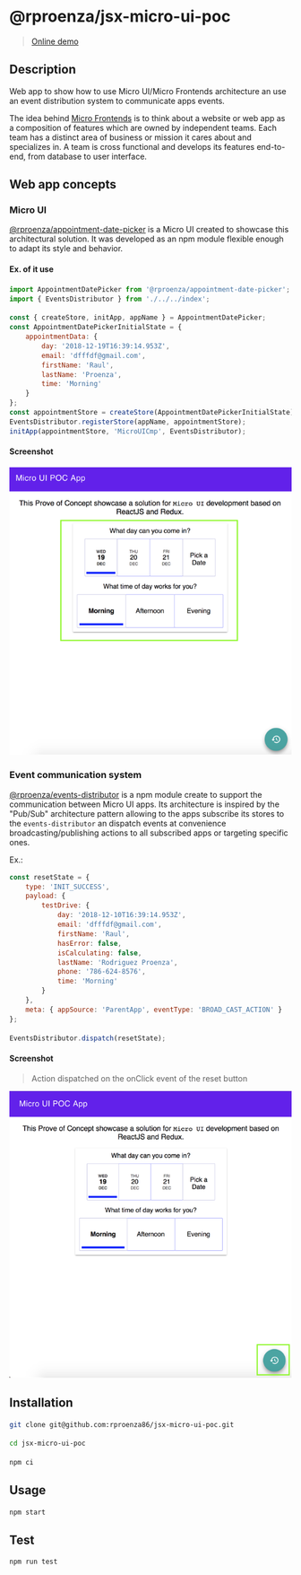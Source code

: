# @rproenza/jsx-micro-ui-poc

> [Online demo](https://micro-ui-system.firebaseapp.com/)

## Description

Web app to show how to use Micro UI/Micro Frontends architecture an use an event distribution system to communicate apps events.

The idea behind [Micro Frontends](https://micro-frontends.org/) is to think about a website or web app as a composition of features which are owned by independent teams. Each team has a distinct area of business or mission it cares about and specializes in. A team is cross functional and develops its features end-to-end, from database to user interface.

## Web app concepts

### Micro UI

[@rproenza/appointment-date-picker](https://github.com/rproenza86/appointment-date-picker) is a Micro UI created to showcase this architectural solution. It was developed as an npm module flexible enough to adapt its style and behavior.

#### Ex. of it use

```javascript
import AppointmentDatePicker from '@rproenza/appointment-date-picker';
import { EventsDistributor } from './../../index';

const { createStore, initApp, appName } = AppointmentDatePicker;
const AppointmentDatePickerInitialState = {
    appointmentData: {
        day: '2018-12-19T16:39:14.953Z',
        email: 'dfffdf@gmail.com',
        firstName: 'Raul',
        lastName: 'Proenza',
        time: 'Morning'
    }
};
const appointmentStore = createStore(AppointmentDatePickerInitialState);
EventsDistributor.registerStore(appName, appointmentStore);
initApp(appointmentStore, 'MicroUICmp', EventsDistributor);
```

#### Screenshot
![image](docs/MicroUI_app.png)

### Event communication system

[@rproenza/events-distributor](https://github.com/rproenza86/events-distributor) is a npm module create to support the communication between Micro UI apps. Its architecture is inspired by the "Pub/Sub" architecture pattern allowing to the apps subscribe its stores to the `events-distributor` an dispatch events at convenience broadcasting/publishing actions to all subscribed apps or targeting specific ones.

Ex.:

```javascript
const resetState = {
    type: 'INIT_SUCCESS',
    payload: {
        testDrive: {
            day: '2018-12-10T16:39:14.953Z',
            email: 'dfffdf@gmail.com',
            firstName: 'Raul',
            hasError: false,
            isCalculating: false,
            lastName: 'Rodriguez Proenza',
            phone: '786-624-8576',
            time: 'Morning'
        }
    },
    meta: { appSource: 'ParentApp', eventType: 'BROAD_CAST_ACTION' }
};

EventsDistributor.dispatch(resetState);
```

#### Screenshot

> Action dispatched on the onClick event of the reset button

![image](docs/Reset_button.png)

## Installation

```sh
git clone git@github.com:rproenza86/jsx-micro-ui-poc.git

cd jsx-micro-ui-poc

npm ci
```

## Usage

```sh
npm start
```

## Test

```sh
npm run test
```
